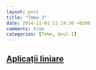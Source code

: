 ```yaml
---
layout: post
title: "Tema 3"
date: 2014-11-01 11:14:30 +0200
comments: true
categories: [Teme, Anul-I]
---
```


[Aplicații liniare](/geometrie-i/probleme3.html)
------------------------------------------------
